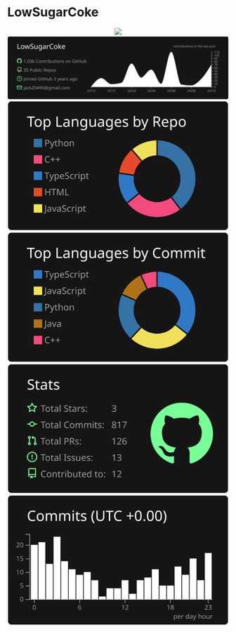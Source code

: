 # LowSugarCoke
<div align="center">
    <img src="https://leetcard.jacoblin.cool/LowSugarCoke?theme=dark&font=Bitter" />
</div>
   
<div align="center">
    <img src="https://raw.githubusercontent.com/LowSugarCoke/LowSugarCoke/master/profile-summary-card-output/dark/0-profile-details.svg" />
      <img src="https://raw.githubusercontent.com/LowSugarCoke/LowSugarCoke/master/profile-summary-card-output/dark/1-repos-per-language.svg" />
      <img src="https://raw.githubusercontent.com/LowSugarCoke/LowSugarCoke/master/profile-summary-card-output/dark/2-most-commit-language.svg" />
      <img src="https://raw.githubusercontent.com/LowSugarCoke/LowSugarCoke/master/profile-summary-card-output/dark/3-stats.svg" />
      <img src="https://raw.githubusercontent.com/LowSugarCoke/LowSugarCoke/master/profile-summary-card-output/dark/4-productive-time.svg" />
</div>

